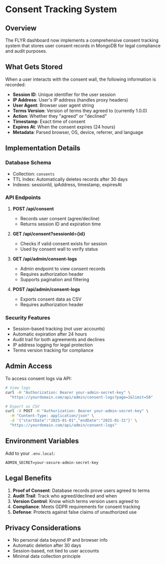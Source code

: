 # Consent Tracking System

## Overview
The FLYR dashboard now implements a comprehensive consent tracking system that stores user consent records in MongoDB for legal compliance and audit purposes.

## What Gets Stored

When a user interacts with the consent wall, the following information is recorded:

- **Session ID**: Unique identifier for the user session
- **IP Address**: User's IP address (handles proxy headers)
- **User Agent**: Browser user agent string
- **Terms Version**: Version of terms they agreed to (currently 1.0.0)
- **Action**: Whether they "agreed" or "declined"
- **Timestamp**: Exact time of consent
- **Expires At**: When the consent expires (24 hours)
- **Metadata**: Parsed browser, OS, device, referrer, and language

## Implementation Details

### Database Schema
- Collection: `consents`
- TTL Index: Automatically deletes records after 30 days
- Indexes: sessionId, ipAddress, timestamp, expiresAt

### API Endpoints

1. **POST /api/consent**
   - Records user consent (agree/decline)
   - Returns session ID and expiration time

2. **GET /api/consent?sessionId={id}**
   - Checks if valid consent exists for session
   - Used by consent wall to verify status

3. **GET /api/admin/consent-logs**
   - Admin endpoint to view consent records
   - Requires authorization header
   - Supports pagination and filtering

4. **POST /api/admin/consent-logs**
   - Exports consent data as CSV
   - Requires authorization header

### Security Features

- Session-based tracking (not user accounts)
- Automatic expiration after 24 hours
- Audit trail for both agreements and declines
- IP address logging for legal protection
- Terms version tracking for compliance

## Admin Access

To access consent logs via API:

```bash
# View logs
curl -H "Authorization: Bearer your-admin-secret-key" \
  "https://yourdomain.com/api/admin/consent-logs?page=1&limit=50"

# Export as CSV
curl -X POST -H "Authorization: Bearer your-admin-secret-key" \
  -H "Content-Type: application/json" \
  -d '{"startDate":"2025-01-01","endDate":"2025-01-31"}' \
  "https://yourdomain.com/api/admin/consent-logs"
```

## Environment Variables

Add to your `.env.local`:
```
ADMIN_SECRET=your-secure-admin-secret-key
```

## Legal Benefits

1. **Proof of Consent**: Database records prove users agreed to terms
2. **Audit Trail**: Track who agreed/declined and when
3. **Version Control**: Know which terms version users agreed to
4. **Compliance**: Meets GDPR requirements for consent tracking
5. **Defense**: Protects against false claims of unauthorized use

## Privacy Considerations

- No personal data beyond IP and browser info
- Automatic deletion after 30 days
- Session-based, not tied to user accounts
- Minimal data collection principle
